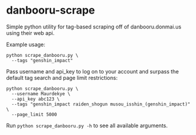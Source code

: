 # danbooru-scrape
Simple python utility for tag-based scraping off of danbooru.donmai.us using their web api.

Example usage:
```
python scrape_danbooru.py \
  --tags "genshin_impact"
```

Pass username and api_key to log on to your account and surpass the default tag search and page limit restrictions:

```
python scrape_danbooru.py \
  --username Maurdekye \
  --api_key abc123 \
  --tags "genshin_impact raiden_shogun musou_isshin_(genshin_impact)" \
  --page_limit 5000
```

Run `python scrape_danbooru.py -h` to see all available arguments.
